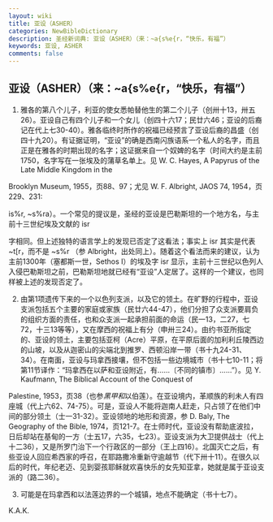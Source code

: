 ```yaml
---
layout: wiki
title: 亚设（ASHER）
categories: NewBibleDictionary
description: 圣经新词典: 亚设（ASHER）（来：~a{s%e{r，“快乐，有福”）
keywords: 亚设, ASHER
comments: false
---
```


## 亚设（ASHER）（来：~a{s%e{r，“快乐，有福”）

1. 雅各的第八个儿子，利亚的使女悉帕替他生的第二个儿子（创卅十13，卅五26）。亚设自己有四个儿子和一个女儿（创四十六17；民廿六46；亚设的后裔记在代上七30-40）。雅各临终时所作的祝福已经预言了亚设后裔的昌盛（创四十九20）。有证据证明，“亚设”的确是西南闪族语系一个私人的名字，而且正是在雅各的时期出现的名字；这证据来自一个奴婢的名字（时间大约是主前1750，名字写在一张埃及的蒲草名单上。见 W. C. Hayes, A Papyrus of the Late Middle Kingdom in the

Brooklyn Museum, 1955，页88、97；尤见 W. F. Albright, JAOS 74, 1954，页229、231:

is%r, ~s%ra）。一个常见的提议是，圣经的亚设是巴勒斯坦的一个地方名，与主前十三世纪埃及文献的 isr

字相同。但上述独特的语言学上的发现已否定了这看法；事实上 isr 其实是代表 ~t[r，而不是 ~s%r （参 Albright，出处同上）。随着这个看法而来的建议，认为主前1300年（塞都斯一世，Sethos I）的埃及字 isr 显示，主前十三世纪以色列人入侵巴勒斯坦之前，巴勒斯坦地就已经有“亚设”人定居了。这样的一个建议，也同样被上述的发现否定了。

2. 由第1项遗传下来的一个以色列支派，以及它的领土。在旷野的行程中，亚设支派包括五个主要的家庭或家族（民廿六44-47），他们分担了众支派要肩负的组织方面的责任，也和众支派一起承担前面的命运（民一13，二27，七72，十三13等等），又在摩西的祝福上有分（申卅三24）。由约书亚所指定的、亚设的领土，主要包括亚柯（Acre）平原，在平原后面的加利利丘陵西边的山坡，以及从迦密山的尖端北到推罗、西顿沿岸一带（书十九24-31、34）。在南面，亚设与玛拿西接壤，但不包括一些边境城市（书十七10-11；将第11节译作：“玛拿西在以萨和亚设附近，有……〔不同的镇市〕……”）。见 Y. Kaufmann, The Biblical Account of the Conquest of

Palestine, 1953，页38（也参*黑甲和*以伯莲）。在亚设境内，革顺族的利未人有四座城（代上六62、74-75）。可是，亚设人不能将迦南人赶走，只占领了在他们中间的部分领土（士一31-32）。亚设领地的地形和资源，参 D. Baly, The Geography of the Bible, 1974，页121-7。在士师时代，亚设没有帮助底波拉，日后却站在基甸的一方（士五17，六35，七23）。亚设支派为大卫提供战士（代上十二36），又是所罗门治下一个行政区的一部分（王上四16）。北国灭亡之后，有些亚设人回应希西家的呼召，在耶路撒冷重新守逾越节（代下卅十11）。在很久以后的时代，年纪老迈、见到婴孩耶稣就欢喜快乐的女先知亚拿，她就是属于亚设支派的（路二36）。

3. 可能是在玛拿西和以法莲边界的一个城镇，地点不能确定（书十七7）。

K.A.K.






